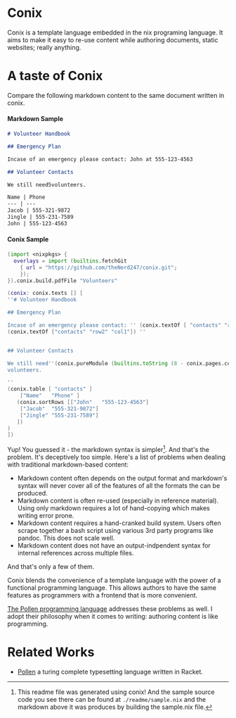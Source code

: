 # Conix

Conix is a template language embedded in the nix programing language. It aims
to make it easy to re-use content while authoring documents, static websites;
really anything.

# A taste of Conix

Compare the following markdown content to the same document written in conix.

#### Markdown Sample
```markdown
# Volunteer Handbook

## Emergency Plan

Incase of an emergency please contact: John at 555-123-4563

## Volunteer Contacts 

We still need5volunteers. 

Name | Phone
--- | ---
Jacob | 555-321-9872
Jingle | 555-231-7589
John | 555-123-4563
```

#### Conix Sample 
```nix
(import <nixpkgs> { 
  overlays = import (builtins.fetchGit
    { url = "https://github.com/theNerd247/conix.git";
    });
}).conix.build.pdfFile "Volunteers" 

(conix: conix.texts [] [
''# Volunteer Handbook

## Emergency Plan

Incase of an emergency please contact: '' (conix.textOf [ "contacts" "row2" "col0" ])" at "
(conix.textOf ["contacts" "row2" "col1"]) ''


## Volunteer Contacts 

We still need''(conix.pureModule (builtins.toString (8 - conix.pages.contacts.rows.length)))''
volunteers. 

''
(conix.table [ "contacts" ]
    ["Name"   "Phone" ]
   (conix.sortRows [["John"   "555-123-4563"]
    ["Jacob"  "555-321-9872"]
    ["Jingle" "555-231-7589"]
   ])
)
])

```

Yup! You guessed it - the markdown syntax is simpler[^1]. And that's the problem.
It's deceptively too simple. Here's a list of problems when dealing with
traditional markdown-based content:

  * Markdown content often depends on the output format and markdown's
    syntax will never cover all of the features of all the formats the can be
    produced.
  * Markdown content is often re-used (especially in reference material). Using
    only markdown requires a lot of hand-copying which makes writing error
    prone.
  * Markdown content requires a hand-cranked build system. Users often scrape
    together a bash script using various 3rd party programs like pandoc. This
    does not scale well.
  * Markdown content does not have an output-indpendent syntax for internal
    references across multiple files.

And that's only a few of them.

Conix blends the convenience of a template language with the power of a
functional programming language. This allows authors to have the same features
as programmers with a frontend that is more convenient.

[The Pollen programming language][1] addresses these problems as well. I adopt
their philosophy when it comes to writing: authoring content is like
programming.

# Related Works

* [Pollen][1] a turing complete typesetting language written in Racket.

[^1]: This readme file was generated using conix! And the sample source code
  you see there can be found at `./readme/sample.nix` and the markdown above it
  was produces by building the sample.nix file.

[1]: https://docs.racket-lang.org/pollen/
